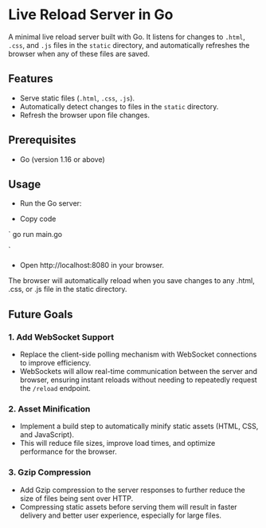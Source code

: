 # Live Reload Server in Go

A minimal live reload server built with Go. It listens for changes to `.html`, `.css`, and `.js` files in the `static` directory, and automatically refreshes the browser when any of these files are saved.

## Features

- Serve static files (`.html`, `.css`, `.js`).
- Automatically detect changes to files in the `static` directory.
- Refresh the browser upon file changes.

## Prerequisites

- Go (version 1.16 or above)

## Usage

- Run the Go server:

- Copy code

`
go run main.go

`

- Open http://localhost:8080 in your browser.

The browser will automatically reload when you save changes to any .html, .css, or .js file in the static directory.

## Future Goals

### 1. Add WebSocket Support

- Replace the client-side polling mechanism with WebSocket connections to improve efficiency.
- WebSockets will allow real-time communication between the server and browser, ensuring instant reloads without needing to repeatedly request the `/reload` endpoint.

### 2. Asset Minification

- Implement a build step to automatically minify static assets (HTML, CSS, and JavaScript).
- This will reduce file sizes, improve load times, and optimize performance for the browser.

### 3. Gzip Compression

- Add Gzip compression to the server responses to further reduce the size of files being sent over HTTP.
- Compressing static assets before serving them will result in faster delivery and better user experience, especially for large files.
